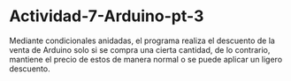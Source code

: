 # Actividad-7-Arduino-pt-3
Mediante condicionales anidadas, el programa realiza el descuento de la venta de Arduino solo si se compra una cierta cantidad, de lo contrario, mantiene el precio de estos de manera normal o se puede aplicar un ligero descuento. 
